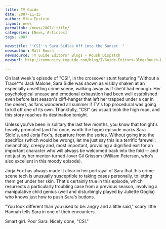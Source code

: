 ```yaml
---
title: TV Guide
date: 2007-11-15
author: Mika Epstein
layout: news
permalink: /news/2007/:title/
categories: [News, Articles]
tags: 2007

newstitle: "'CSI''s Sara Sidles Off into the Sunset  "
newsauthor: Matt Roush  
newssource: TV Guide Editors' Blogs - Roush Dispatch  
newsurl: http://community.tvguide.com/blog/TVGuide-Editors-Blog/Roush-Dispatch/700000048 

---
```

On last week's episode of "CSI", in the crossover stunt featuring "Without a Trace**s Jack Malone, Sara Sidle was shown as visibly shaken at an especially unsettling crime scene, walking away as if she'd had enough. Her psychological unease and emotional exhaustion had been well established even before last season's cliff-hanger that left her trapped under a car in the desert, as fans wondered all summer if TV's top procedural was going to kill off one of its own. Thankfully, "CSI" (as usual) took the high road, and this story reaches its destination tonight.

Unless you've been in solitary the last few months, you know that tonight's heavily promoted (and for once, worth the hype) episode marks Sara Sidle's, and Jorja Fox's, departure from the series. Without going into the specifics (which would be wrong), let me just say this is a terrific farewell: melancholy, creepy and, most important, providing a dignified exit for an important character who will always be welcomed back into the fold -- and not just by her mentor-turned-lover Gil Grissom (William Petersen, who's also excellent in this moody episode).

Jorja Fox has always made it clear in her portrayal of Sara that this crime-scene tech is unusually susceptible to taking cases personally, to letting them get under her skin. That's certainly true in this episode, which resurrects a particularly troubling case from a previous season, involving a manipulative child genius (well and disturbingly played by Juliette Goglia) who knows just how to push Sara's buttons.

"You look different than you used to be: angry and a little said," scary little Hannah tells Sara in one of their encounters.

Smart girl. Poor Sara. Nicely done, "CSI."  
